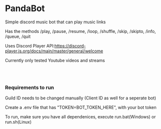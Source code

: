 # PandaBot

Simple discord music bot that can play music links

Has the methods /play, /pause, /resume, /loop, /shuffle, /skip, /skipto, /info, /queue, /quit

Uses Discord Player API:https://discord-player.js.org/docs/main/master/general/welcome

Currently only tested Youtube videos and streams

<br />
<br />

### Requirements to run
Guild ID needs to be changed manually (Client ID as well for a seperate bot)

Create a .env file that has "TOKEN=BOT_TOKEN_HERE", with your bot token

To run, make sure you have all dependenices, execute run.bat(Windows) or run.sh(Linux)
